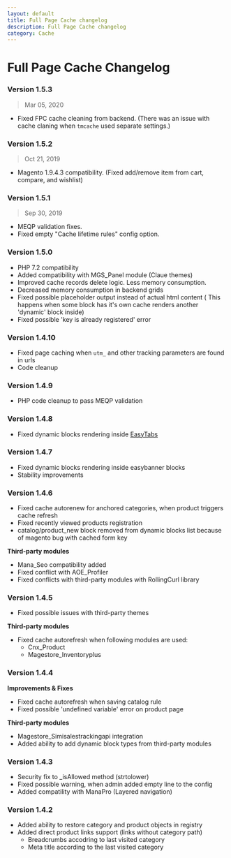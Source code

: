 ```yaml
---
layout: default
title: Full Page Cache changelog
description: Full Page Cache changelog
category: Cache
---
```


# Full Page Cache Changelog

### Version 1.5.3

> Mar 05, 2020

 -  Fixed FPC cache cleaning from backend. (There was an issue with cache claning
    when `tmcache` used separate settings.)

### Version 1.5.2

> Oct 21, 2019

 -  Magento 1.9.4.3 compatibility. (Fixed add/remove item from cart, compare, and wishlist)

### Version 1.5.1

> Sep 30, 2019

 -  MEQP validation fixes.
 -  Fixed empty "Cache lifetime rules" config option.

### Version 1.5.0

 -  PHP 7.2 compatibility
 -  Added compatibility with MGS_Panel module (Claue themes)
 -  Improved cache records delete logic. Less memory consumption.
 -  Decreased memory consumption in backend grids
 -  Fixed possible placeholder output instead of actual html content (
    This happens when some block has it's own cache renders another 'dynamic'
    block inside)
 -  Fixed possible 'key is already registered' error

### Version 1.4.10

 -  Fixed page caching when `utm_` and other tracking parameters are found in
    urls
 -  Code cleanup

### Version 1.4.9

 -  PHP code cleanup to pass MEQP validation

### Version 1.4.8

 -  Fixed dynamic blocks rendering inside [EasyTabs](/m1/extensions/easytabs/)

### Version 1.4.7

 -  Fixed dynamic blocks rendering inside easybanner blocks
 -  Stability improvements

### Version 1.4.6

 -  Fixed cache autorenew for anchored categories, when product triggers cache refresh
 -  Fixed recently viewed products registration
 -  catalog/product_new block removed from dynamic blocks list because of magento
    bug with cached form key

 **Third-party modules**

 -  Mana_Seo compatibility added
 -  Fixed conflict with AOE_Profiler
 -  Fixed conflicts with third-party modules with RollingCurl library

### Version 1.4.5

 -  Fixed possible issues with third-party themes

**Third-party modules**

 -  Fixed cache autorefresh when following modules are used:
    - Cnx_Product
    - Magestore_Inventoryplus

### Version 1.4.4

**Improvements & Fixes**

 -  Fixed cache autorefresh when saving catalog rule
 -  Fixed possible 'undefined variable' error on product page

**Third-party modules**

 -  Magestore_Simisalestrackingapi integration
 -  Added ability to add dynamic block types from third-party modules

### Version 1.4.3

 -  Security fix to _isAllowed method (strtolower)
 -  Fixed possible warning, when admin added empty line to the config
 -  Added compatility with ManaPro (Layered navigation)

### Version 1.4.2

 -  Added ability to restore category and product objects in registry
 -  Added direct product links support (links without category path)
    - Breadcrumbs accodring to last visited category
    - Meta title according to the last visited category
